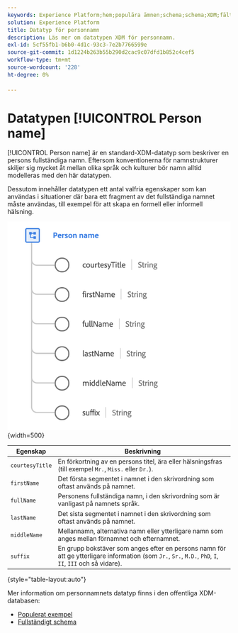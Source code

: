 ```yaml
---
keywords: Experience Platform;hem;populära ämnen;schema;schema;XDM;fält;scheman;scheman;fullständigt namn;xdm:fullständigtNamn;personnamn;datatyp;datatyp;datatyp;datatyp;
solution: Experience Platform
title: Datatyp för personnamn
description: Läs mer om datatypen XDM för personnamn.
exl-id: 5cf55fb1-b6b0-4d1c-93c3-7e2b7766599e
source-git-commit: 1d1224b263b55b290d2cac9c07dfd1b852c4cef5
workflow-type: tm+mt
source-wordcount: '228'
ht-degree: 0%

---
```


# Datatypen [!UICONTROL Person name]

[!UICONTROL Person name] är en standard-XDM-datatyp som beskriver en persons fullständiga namn. Eftersom konventionerna för namnstrukturer skiljer sig mycket åt mellan olika språk och kulturer bör namn alltid modelleras med den här datatypen.

Dessutom innehåller datatypen ett antal valfria egenskaper som kan användas i situationer där bara ett fragment av det fullständiga namnet måste användas, till exempel för att skapa en formell eller informell hälsning.

![](../images/data-types/person-name.png){width=500}

| Egenskap | Beskrivning |
| --- | --- |
| `courtesyTitle` | En förkortning av en persons titel, ära eller hälsningsfras (till exempel `Mr.`, `Miss.` eller `Dr.`). |
| `firstName` | Det första segmentet i namnet i den skrivordning som oftast används på namnet. |
| `fullName` | Personens fullständiga namn, i den skrivordning som är vanligast på namnets språk. |
| `lastName` | Det sista segmentet i namnet i den skrivordning som oftast används på namnet. |
| `middleName` | Mellannamn, alternativa namn eller ytterligare namn som anges mellan förnamnet och efternamnet. |
| `suffix` | En grupp bokstäver som anges efter en persons namn för att ge ytterligare information (som `Jr.`, `Sr.`, `M.D.`, `PhD`, `I`, `II`, `III` och så vidare). |

{style="table-layout:auto"}

Mer information om personnamnets datatyp finns i den offentliga XDM-databasen:

* [Populerat exempel](https://github.com/adobe/xdm/blob/master/components/datatypes/person/person-name.example.1.json)
* [Fullständigt schema](https://github.com/adobe/xdm/blob/master/components/datatypes/person/person-name.schema.json)
